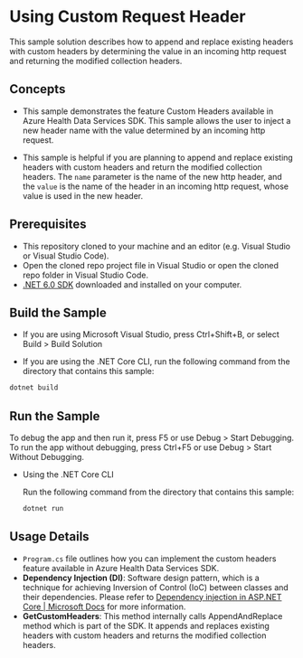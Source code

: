 # Using Custom Request Header

This sample solution describes how to append and replace existing headers with custom headers by determining the value in an incoming http request and returning the modified collection headers. 

## Concepts

- This sample demonstrates the feature Custom Headers available in Azure Health Data Services SDK. This sample allows the user to inject a new header name with the value determined by an incoming http request.  

- This sample is helpful if you are planning to append and replace existing headers with custom headers and return the modified collection headers. The `name` parameter is the name of the new http header, and the `value` is the name of the header in an incoming http request, whose value is used in the new header.

## Prerequisites

- This repository cloned to your machine and an editor (e.g. Visual Studio or Visual Studio Code).
- Open the cloned repo project file in Visual Studio or open the cloned repo folder in Visual Studio Code.
- [.NET 6.0 SDK](https://dotnet.microsoft.com/download) downloaded and installed on your computer.

## Build the Sample 

- If you are using Microsoft Visual Studio, press Ctrl+Shift+B, or select Build > Build Solution 

- If you are using the .NET Core CLI, run the following command from the directory that contains this sample: 

```bash
dotnet build
```

## Run the Sample 

To debug the app and then run it, press F5 or use Debug > Start Debugging. To run the app without debugging, press Ctrl+F5 or use Debug > Start Without Debugging. 

- Using the .NET Core CLI 

    Run the following command from the directory that contains this sample: 

    ```bash
    dotnet run
    ```

## Usage Details

- `Program.cs` file outlines how you can implement the custom headers feature available in Azure Health Data Services SDK.
- **Dependency Injection (DI)**: Software design pattern, which is a technique for achieving Inversion of Control (IoC) between classes and their dependencies. Please refer to [Dependency injection in ASP.NET Core | Microsoft Docs](https://docs.microsoft.com/en-us/aspnet/core/fundamentals/dependency-injection?view=aspnetcore-6.0) for more information.
- **GetCustomHeaders**: This method internally calls AppendAndReplace method which is part of the SDK. It appends and replaces existing headers with custom headers and returns the modified collection headers. 
